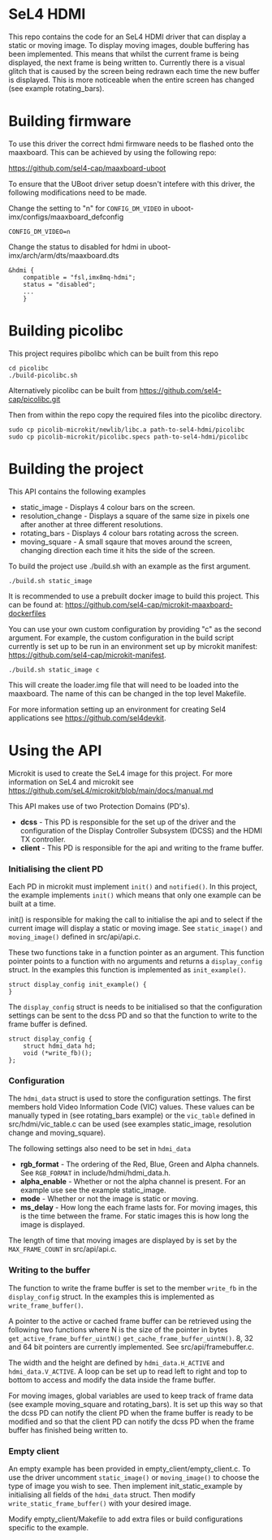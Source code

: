 # SeL4 HDMI

This repo contains the code for an SeL4 HDMI driver that can display a static or moving image. To display moving images, double buffering has been implemented. This means that whilst the current frame is being displayed, the next frame is being written to. Currently there is a visual glitch that is caused by the screen being redrawn each time the new buffer is displayed. This is more noticeable when the entire screen has changed (see example rotating_bars). 

# Building firmware

To use this driver the correct hdmi firmware needs to be flashed onto the maaxboard. This can be achieved by using the following repo:

https://github.com/sel4-cap/maaxboard-uboot

To ensure that the UBoot driver setup doesn't intefere with this driver, the following modifications need to be made.

Change the setting to "n" for ```CONFIG_DM_VIDEO``` in uboot-imx/configs/maaxboard_defconfig

```CONFIG_DM_VIDEO=n```

Change the status to disabled for hdmi in uboot-imx/arch/arm/dts/maaxboard.dts

```
&hdmi {
	compatible = "fsl,imx8mq-hdmi";
	status = "disabled";
	...
	}

```

# Building picolibc

This project requires pibolibc which can be built from this repo

```
cd picolibc
./build-picolibc.sh
```
Alternatively picolibc can be built from https://github.com/sel4-cap/picolibc.git

Then from within the repo copy the required files into the picolibc directory.

```
sudo cp picolib-microkit/newlib/libc.a path-to-sel4-hdmi/picolibc
sudo cp picolib-microkit/picolibc.specs path-to-sel4-hdmi/picolibc
```

# Building the project

This API contains the following examples

* static_image - Displays 4 colour bars on the screen.
* resolution_change - Displays a square of the same size in pixels one after another at three different resolutions.
* rotating_bars - Displays 4 colour bars rotating across the screen.
* moving_square - A small sqaure that moves around the screen, changing direction each time it hits the side of the screen.

To build the project use ./build.sh with an example as the first argument.

```./build.sh static_image ```

It is recommended to use a prebuilt docker image to build this project. This can be found at: https://github.com/sel4-cap/microkit-maaxboard-dockerfiles

You can use your own custom configuration by providing "c" as the second argument. For example, the custom configuration in the build script currently is set up to be run in an environment set up by microkit manifest: https://github.com/sel4-cap/microkit-manifest.

```./build.sh static_image c```

This will create the loader.img file that will need to be loaded into the maaxboard. The name of this can be changed in the top level Makefile.

For more information setting up an environment for creating Sel4 applications see https://github.com/sel4devkit.

# Using the API

Microkit is used to create the SeL4 image for this project. For more information on SeL4 and microkit see https://github.com/seL4/microkit/blob/main/docs/manual.md

This API makes use of two Protection Domains (PD's). 

* **dcss** - This PD is responsible for the set up of the driver and the configuration of the Display Controller Subsystem (DCSS) and the HDMI TX controller.
* **client** - This PD is responsible for the api and writing to the frame buffer. 

### Initialising the client PD

Each PD in microkit must implement ```init()``` and ```notified()```. In this project, the example implements ```init()``` which means that only one example can be built at a time.

init() is responsible for making the call to initialise the api and to select if the current image will display a static or moving image. See ```static_image()``` and ```moving_image()``` defined in src/api/api.c.

These two functions take in a function pointer as an argument. This function pointer points to a function with no arguments and returns a ```display_config``` struct. In the examples this function is implemented as ```init_example()```. 

```
struct display_config init_example() {
}
```

The ```display_config``` struct is needs to be initialised so that the configuration settings can be sent to the dcss PD and so that the function to write to the frame buffer is defined. 

```
struct display_config {
	struct hdmi_data hd;
	void (*write_fb)();
};
```
### Configuration 

The ```hdmi_data``` struct is used to store the configuration settings. The first members hold Video Information Code (VIC) values. These values can be manually typed in (see rotating_bars example) or the ```vic_table``` defined in src/hdmi/vic_table.c can be used (see examples static_image, resolution change and moving_square).

The following settings also need to be set in ```hdmi_data```

* **rgb_format** - The ordering of the Red, Blue, Green and Alpha channels. See ```RGB_FORMAT``` in include/hdmi/hdmi_data.h.
* **alpha_enable** - Whether or not the alpha channel is present. For an example use see the example static_image.
* **mode** - Whether or not the image is static or moving.
* **ms_delay** - How long the each frame lasts for. For moving images, this is the time between the frame. For static images this is how long the image is displayed.

The length of time that moving images are displayed by is set by the ```MAX_FRAME_COUNT``` in src/api/api.c.

### Writing to the buffer 

The function to write the frame buffer is set to the member ```write_fb``` in the ```display_config``` struct. In the examples this is implemented as ```write_frame_buffer()```.

A pointer to the active or cached frame buffer can be retrieved using the following two functions where N is the size of the pointer in bytes ```get_active_frame_buffer_uintN()``` ```get_cache_frame_buffer_uintN()```. 8, 32 and 64 bit pointers are currently implemented. See src/api/framebuffer.c.

The width and the height are defined by ```hdmi_data.H_ACTIVE``` and ```hdmi_data.V_ACTIVE```. A loop can be set up to read left to right and top to bottom to access and modify the data inside the frame buffer. 

For moving images, global variables are used to keep track of frame data (see example moving_square and rotating_bars). It is set up this way so that the dcss PD can notify the client PD when the frame buffer is ready to be modified and so that the client PD can notify the dcss PD when the frame buffer has finished being written to.

### Empty client

An empty example has been provided in empty_client/empty_client.c. To use the driver uncomment ```static_image()``` or ```moving_image()``` to choose the type of image you wish to see. Then implement init_static_example by initialising all fields of the ```hdmi_data``` struct. Then modify ```write_static_frame_buffer()``` with your desired image.

Modify empty_client/Makefile to add extra files or build configurations specific to the example.
